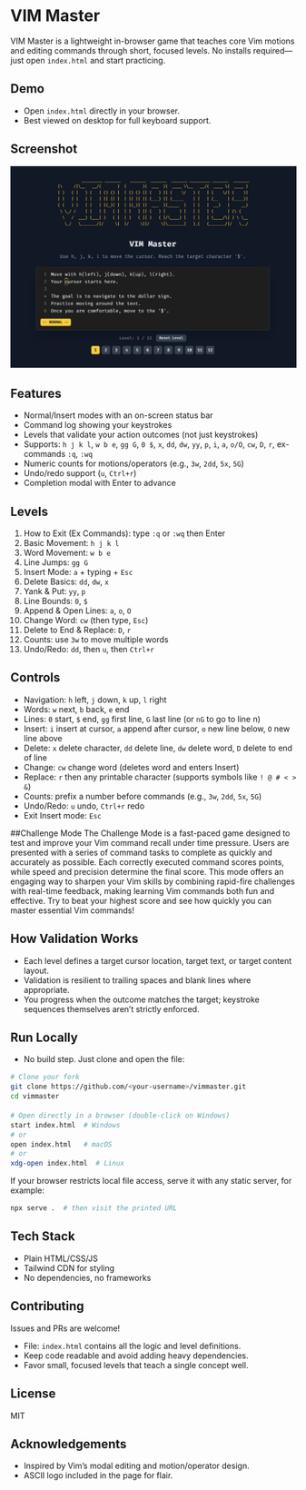 # VIM Master

VIM Master is a lightweight in-browser game that teaches core Vim motions and editing commands through short, focused levels. No installs required—just open `index.html` and start practicing.

## Demo
- Open `index.html` directly in your browser.
- Best viewed on desktop for full keyboard support.

## Screenshot
![VIM Master Screenshot](images/screenshot.png)

## Features
- Normal/Insert modes with an on-screen status bar
- Command log showing your keystrokes
- Levels that validate your action outcomes (not just keystrokes)
- Supports: `h j k l`, `w b e`, `gg G`, `0 $`, `x`, `dd`, `dw`, `yy`, `p`, `i`, `a`, `o/O`, `cw`, `D`, `r`, ex-commands `:q`, `:wq`
- Numeric counts for motions/operators (e.g., `3w`, `2dd`, `5x`, `5G`)
- Undo/redo support (`u`, `Ctrl+r`)
- Completion modal with Enter to advance

## Levels
1. How to Exit (Ex Commands): type `:q` or `:wq` then Enter
2. Basic Movement: `h j k l`
3. Word Movement: `w b e`
4. Line Jumps: `gg G`
5. Insert Mode: `a` + typing + `Esc`
6. Delete Basics: `dd`, `dw`, `x`
7. Yank & Put: `yy`, `p`
8. Line Bounds: `0`, `$`
9. Append & Open Lines: `a`, `o`, `O`
10. Change Word: `cw` (then type, `Esc`)
11. Delete to End & Replace: `D`, `r`
12. Counts: use `3w` to move multiple words
13. Undo/Redo: `dd`, then `u`, then `Ctrl+r`

## Controls
- Navigation: `h` left, `j` down, `k` up, `l` right
- Words: `w` next, `b` back, `e` end
- Lines: `0` start, `$` end, `gg` first line, `G` last line (or `nG` to go to line n)
- Insert: `i` insert at cursor, `a` append after cursor, `o` new line below, `O` new line above
- Delete: `x` delete character, `dd` delete line, `dw` delete word, `D` delete to end of line
- Change: `cw` change word (deletes word and enters Insert)
- Replace: `r` then any printable character (supports symbols like `! @ # < > &`)
- Counts: prefix a number before commands (e.g., `3w`, `2dd`, `5x`, `5G`)
- Undo/Redo: `u` undo, `Ctrl+r` redo
- Exit Insert mode: `Esc`

##Challenge Mode
The Challenge Mode is a fast-paced game designed to test and improve your Vim command recall under time pressure. 
Users are presented with a series of command tasks to complete as quickly and accurately as possible. 
Each correctly executed command scores points, while speed and precision determine the final score.
This mode offers an engaging way to sharpen your Vim skills by combining rapid-fire challenges with real-time feedback, making learning Vim commands both fun and effective.
Try to beat your highest score and see how quickly you can master essential Vim commands!

## How Validation Works
- Each level defines a target cursor location, target text, or target content layout.
- Validation is resilient to trailing spaces and blank lines where appropriate.
- You progress when the outcome matches the target; keystroke sequences themselves aren’t strictly enforced.

## Run Locally
- No build step. Just clone and open the file:

```bash
# Clone your fork
git clone https://github.com/<your-username>/vimmaster.git
cd vimmaster

# Open directly in a browser (double-click on Windows)
start index.html  # Windows
# or
open index.html   # macOS
# or
xdg-open index.html  # Linux
```

If your browser restricts local file access, serve it with any static server, for example:

```bash
npx serve .  # then visit the printed URL
```

## Tech Stack
- Plain HTML/CSS/JS
- Tailwind CDN for styling
- No dependencies, no frameworks

## Contributing
Issues and PRs are welcome!
- File: `index.html` contains all the logic and level definitions.
- Keep code readable and avoid adding heavy dependencies.
- Favor small, focused levels that teach a single concept well.

## License
MIT

## Acknowledgements
- Inspired by Vim’s modal editing and motion/operator design.
- ASCII logo included in the page for flair.
